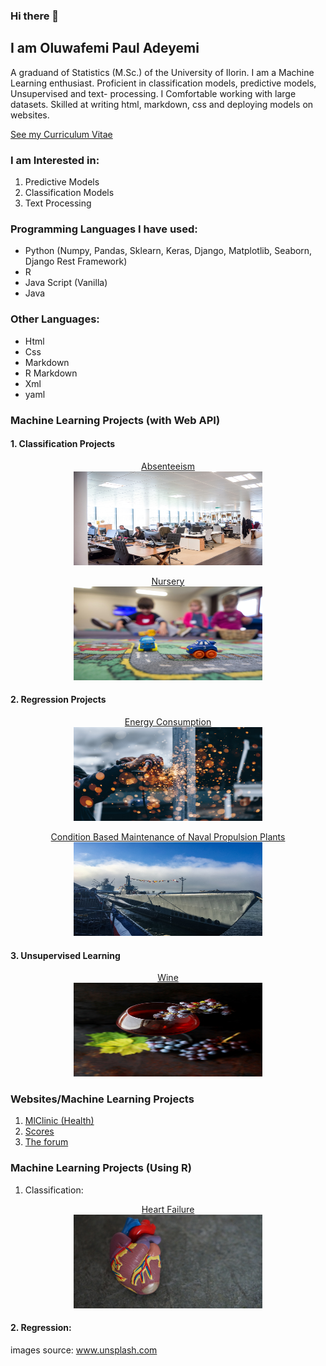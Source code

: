 ### Hi there 👋

<!--
**Olupaula/Olupaula** is a ✨ _special_ ✨ repository because its `README.md` (this file) appears on your GitHub profile.

Here are some ideas to get you started:

- 🔭 I’m currently working on ...
- 🌱 I’m currently learning ...
- 👯 I’m looking to collaborate on ...
- 🤔 I’m looking for help with ...
- 💬 Ask me about ...
- 📫 How to reach me: ...
- 😄 Pronouns: ...
- ⚡ Fun fact: ...
-->

## I am <b> Oluwafemi Paul Adeyemi</b>
<p> A graduand of Statistics (M.Sc.) of the University of Ilorin.
I am a Machine Learning enthusiast. Proficient in classification models, predictive models, Unsupervised and text-
processing. I Comfortable working with large datasets. 
Skilled at writing html, markdown, css and deploying 
models on websites.</p>

[See my Curriculum Vitae](https://github.com/Olupaula/Olupaula/blob/main/Adeyemi_Oluwafemi_ml_cv.pdf)

### I am Interested in:
<p>
<ol>
<li> Predictive Models</li>
<li> Classification Models </li>
<li> Text Processing </li>
</ol>
</p>



### Programming Languages I have used: 
- Python (Numpy, Pandas, Sklearn, Keras, Django, Matplotlib, Seaborn, Django Rest Framework)
- R
- Java Script (Vanilla)
- Java

### Other Languages:
- Html
- Css
- Markdown
- R Markdown
- Xml
- yaml

### Machine Learning Projects (with Web API)
#### 1. Classification Projects
  
  
<p align="center">
  <a href="https://github.com/Olupaula/absenteeism">Absenteeism</a>
  <br/>
    <a href="https://github.com/Olupaula/absenteeism">
     <img src="https://github.com/Olupaula/absenteeism/blob/main/images/arlington-research-kN_kViDchA0-unsplash.jpg" height="150px" width="60%" />
    </a>
</p>

<p align="center">
   <a href="https://github.com/Olupaula/nursery">Nursery</a>
  <br/>
   <a href="https://github.com/Olupaula/nursery">
     <img src="https://github.com/Olupaula/absenteeism/blob/main/images/bbc-creative-1w20Cysy1cg-unsplash.jpg" height="150px" width="60%" />
   </a>
</p>

#### 2. Regression Projects
 
<p align="center">
   <a href="https://github.com/Olupaula/energy_consumption">Energy Consumption</a>
  <br/>
   <a href="https://github.com/Olupaula/energy_consumption">
     <img src="https://github.com/Olupaula/energy_consumption/blob/main/energy_consumption_images/christopher-burns-8KfCR12oeUM-unsplash.jpg" height="150px" width="60%" />
   </a>
</p>
 
 <p align="center">
   <a href="https://github.com/Olupaula/condition_based_maintenance">Condition Based Maintenance of Naval Propulsion Plants</a>
  <br/>
   <a href="https://github.com/Olupaula/condition_based_maintenance">
     <img src="https://github.com/Olupaula/condition_based_maintenance/blob/main/cbm_images/thomas-haas-Rs5FCVANby0-unsplash.jpg" height="150px" width="60%" />
   </a>
</p>

#### 3. Unsupervised Learning

<p align="center">
   <a href="https://github.com/Olupaula/wine">Wine</a>
  <br/>
   <a href="https://github.com/Olupaula/wine">
     <img src="https://github.com/Olupaula/wine/blob/main/images/roberta-sorge-IywM7AQTZcM-unsplash.jpg" height="150px" width="60%" />
   </a>
</p>

### Websites/Machine Learning Projects
1. [MlClinic (Health)](https://github.com/Olupaula/mlclinic)
2. [Scores](https://github.com/Olupaula/scores
)
3. [The forum](https://github.com/Olupaula/the_forum)

### Machine Learning Projects (Using R)
1. Classification: 
<p align="center">
   <a href="https://github.com/Olupaula/heart_failure">Heart Failure</a>
  <br/>
   <a href="https://github.com/Olupaula/heart_failure">
     <img src="https://github.com/Olupaula/heart_failure/blob/main/heart_failure_images/robina-weermeijer-qIK_fc-4fmw-unsplash.jpg" height="150px" width="60%" />
   </a>
</p>

#### 2. Regression:
 
images source: www.unsplash.com

